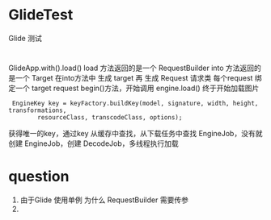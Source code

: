 # GlideTest
Glide 测试

#
GlideApp.with().load()
load 方法返回的是一个 RequestBuilder
into 方法返回的是一个 Target
在into方法中 生成 target 再 生成 Request 请求类 每个request 绑定一个 target
request begin()方法，开始调用 engine.load() 终于开始加载图片
```
 EngineKey key = keyFactory.buildKey(model, signature, width, height, transformations,
        resourceClass, transcodeClass, options);
```
获得唯一的key，通过key 从缓存中查找，从下载任务中查找 EngineJob，没有就创建 EngineJob，创建 DecodeJob，多线程执行加载


# question
1. 由于Glide 使用单例 为什么 RequestBuilder 需要传参
2.
